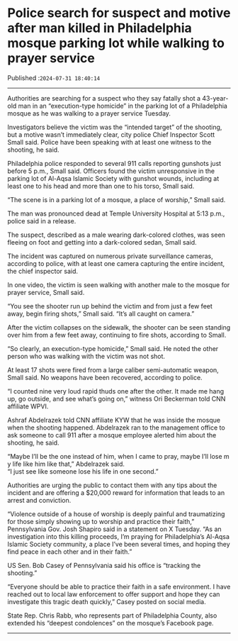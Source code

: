 # Police search for suspect and motive after man killed in Philadelphia mosque parking lot while walking to prayer service

Published :`2024-07-31 18:40:14`

---

Authorities are searching for a suspect who they say fatally shot a 43-year-old man in an “execution-type homicide” in the parking lot of a Philadelphia mosque as he was walking to a prayer service Tuesday.

Investigators believe the victim was the “intended target” of the shooting, but a motive wasn’t immediately clear, city police Chief Inspector Scott Small said. Police have been speaking with at least one witness to the shooting, he said.

Philadelphia police responded to several 911 calls reporting gunshots just before 5 p.m., Small said. Officers found the victim unresponsive in the parking lot of Al-Aqsa Islamic Society with gunshot wounds, including at least one to his head and more than one to his torso, Small said.

“The scene is in a parking lot of a mosque, a place of worship,” Small said.

The man was pronounced dead at Temple University Hospital at 5:13 p.m., police said in a release.

The suspect, described as a male wearing dark-colored clothes, was seen fleeing on foot and getting into a dark-colored sedan, Small said.

The incident was captured on numerous private surveillance cameras, according to police, with at least one camera capturing the entire incident, the chief inspector said.

In one video, the victim is seen walking with another male to the mosque for prayer service, Small said.

“You see the shooter run up behind the victim and from just a few feet away, begin firing shots,” Small said. “It’s all caught on camera.”

After the victim collapses on the sidewalk, the shooter can be seen standing over him from a few feet away, continuing to fire shots, according to Small.

“So clearly, an execution-type homicide,” Small said. He noted the other person who was walking with the victim was not shot.

At least 17 shots were fired from a large caliber semi-automatic weapon, Small said. No weapons have been recovered, according to police.

“I counted nine very loud rapid thuds one after the other. It made me hang up, go outside, and see what’s going on,” witness Ori Beckerman told CNN affiliate WPVI.

Ashraf Abdelrazek told CNN affiliate KYW that he was inside the mosque when the shooting happened. Abdelrazek ran to the management office to ask someone to call 911 after a mosque employee alerted him about the shooting, he said.

“Maybe I’ll be the one instead of him, when I came to pray, maybe I’ll lose my life like him like that,” Abdelrazek said. “I just see like someone lose his life in one second.”

Authorities are urging the public to contact them with any tips about the incident and are offering a $20,000 reward for information that leads to an arrest and conviction.

“Violence outside of a house of worship is deeply painful and traumatizing for those simply showing up to worship and practice their faith,” Pennsylvania Gov. Josh Shapiro said in a statement on X Tuesday. “As an investigation into this killing proceeds, I’m praying for Philadelphia’s Al-Aqsa Islamic Society community, a place I’ve been several times, and hoping they find peace in each other and in their faith.”

US Sen. Bob Casey of Pennsylvania said his office is “tracking the shooting.”

“Everyone should be able to practice their faith in a safe environment. I have reached out to local law enforcement to offer support and hope they can investigate this tragic death quickly,” Casey posted on social media.

State Rep. Chris Rabb, who represents part of Philadelphia County, also extended his “deepest condolences” on the mosque’s Facebook page.

---

